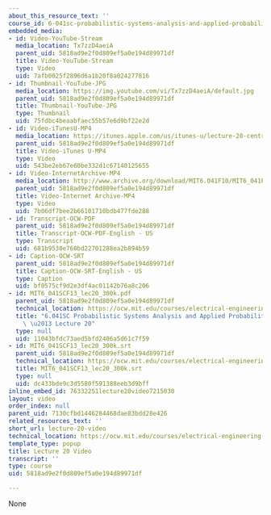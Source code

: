 ```yaml
---
about_this_resource_text: ''
course_id: 6-041sc-probabilistic-systems-analysis-and-applied-probability-fall-2013
embedded_media:
- id: Video-YouTube-Stream
  media_location: Tx7zzD4aeiA
  parent_uid: 5818ad9e2f0d809ef5a0e194d89971df
  title: Video-YouTube-Stream
  type: Video
  uid: 7afb0025f2896d6a1b20f8a024277816
- id: Thumbnail-YouTube-JPG
  media_location: https://img.youtube.com/vi/Tx7zzD4aeiA/default.jpg
  parent_uid: 5818ad9e2f0d809ef5a0e194d89971df
  title: Thumbnail-YouTube-JPG
  type: Thumbnail
  uid: 75fdbc4beaabfaec55b57e6d9bf22e2d
- id: Video-iTunesU-MP4
  media_location: https://itunes.apple.com/us/itunes-u/lecture-20-central-limit-theorem/id577778306?i=123745454
  parent_uid: 5818ad9e2f0d809ef5a0e194d89971df
  title: Video-iTunes U-MP4
  type: Video
  uid: 543be2eb67e60be332d1c67140125655
- id: Video-InternetArchive-MP4
  media_location: http://www.archive.org/download/MIT6.041F10/MIT6_041F11_lec20_300k.mp4
  parent_uid: 5818ad9e2f0d809ef5a0e194d89971df
  title: Video-Internet Archive-MP4
  type: Video
  uid: 7b06df7bee2b66101710bdb477fde288
- id: Transcript-OCW-PDF
  parent_uid: 5818ad9e2f0d809ef5a0e194d89971df
  title: Transcript-OCW-PDF-English - US
  type: Transcript
  uid: 681b9530e760bd22701288ea2b894b59
- id: Caption-OCW-SRT
  parent_uid: 5818ad9e2f0d809ef5a0e194d89971df
  title: Caption-OCW-SRT-English - US
  type: Caption
  uid: bf0575cf9d2e3df4ac01142b76a8c206
- id: MIT6_041SCF13_lec20_300k.pdf
  parent_uid: 5818ad9e2f0d809ef5a0e194d89971df
  technical_location: https://ocw.mit.edu/courses/electrical-engineering-and-computer-science/6-041sc-probabilistic-systems-analysis-and-applied-probability-fall-2013/unit-iv/lecture-20/lecture-20-video/MIT6_041SCF13_lec20_300k.pdf
  title: "6.041SC Probabilistic Systems Analysis and Applied Probability, Fall 2013Transcript\
    \ \u2013 Lecture 20"
  type: null
  uid: 11043bfdc73aed5bfd2406a5d61c7f59
- id: MIT6_041SCF13_lec20_300k.srt
  parent_uid: 5818ad9e2f0d809ef5a0e194d89971df
  technical_location: https://ocw.mit.edu/courses/electrical-engineering-and-computer-science/6-041sc-probabilistic-systems-analysis-and-applied-probability-fall-2013/unit-iv/lecture-20/lecture-20-video/MIT6_041SCF13_lec20_300k.srt
  title: MIT6_041SCF13_lec20_300k.srt
  type: null
  uid: dc433bde9c3d5580f591388eeb3d9bff
inline_embed_id: 76332251lecture20video7215030
layout: video
order_index: null
parent_uid: 7130cfbd1446284468dae83bdd28e426
related_resources_text: ''
short_url: lecture-20-video
technical_location: https://ocw.mit.edu/courses/electrical-engineering-and-computer-science/6-041sc-probabilistic-systems-analysis-and-applied-probability-fall-2013/unit-iv/lecture-20/lecture-20-video
template_type: popup
title: Lecture 20 Video
transcript: ''
type: course
uid: 5818ad9e2f0d809ef5a0e194d89971df

---
```

None